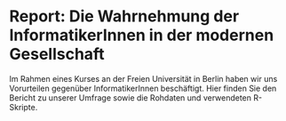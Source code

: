 # Report: Die Wahrnehmung der InformatikerInnen in der modernen Gesellschaft

Im Rahmen eines Kurses an der Freien Universität in Berlin haben wir uns Vorurteilen gegenüber InformatikerInnen beschäftigt. Hier finden Sie den Bericht zu unserer Umfrage sowie die Rohdaten und verwendeten R-Skripte.
